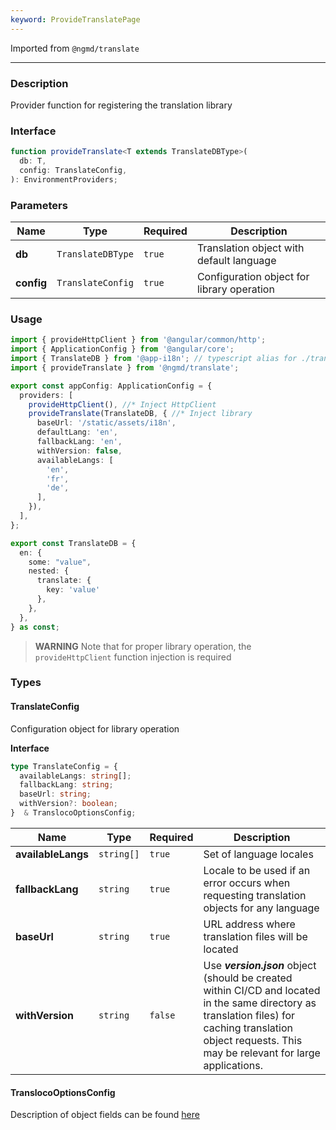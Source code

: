 ```yaml
---
keyword: ProvideTranslatePage
---
```


Imported from `@ngmd/translate`

---

### Description

Provider function for registering the translation library

### Interface

```ts
function provideTranslate<T extends TranslateDBType>(
  db: T,
  config: TranslateConfig,
): EnvironmentProviders;
```

### Parameters

| Name | Type | Required | Description |
|------|------|---------|-------------|
| **db** | `TranslateDBType` | `true` | Translation object with default language |
| **config** | `TranslateConfig` | `true` | Configuration object for library operation |

### Usage

```ts name="app.config.ts" group="use-provider"
import { provideHttpClient } from '@angular/common/http';
import { ApplicationConfig } from '@angular/core';
import { TranslateDB } from '@app-i18n'; // typescript alias for ./translate/index.ts
import { provideTranslate } from '@ngmd/translate';

export const appConfig: ApplicationConfig = {
  providers: [
    provideHttpClient(), //* Inject HttpClient
    provideTranslate(TranslateDB, { //* Inject library
      baseUrl: '/static/assets/i18n',
      defaultLang: 'en',
      fallbackLang: 'en',
      withVersion: false,
      availableLangs: [
        'en',
        'fr',
        'de',
      ],
    }),
  ],
};
```

```ts name="./translate/index.ts" group="use-provider"
export const TranslateDB = {
  en: {
    some: "value",
    nested: {
      translate: {
        key: 'value'
      },
    },
  },
} as const; 
```

> **WARNING**
> Note that for proper library operation, the `provideHttpClient` function injection is required


### Types

#### TranslateConfig

Configuration object for library operation

**Interface**

```ts
type TranslateConfig = {
  availableLangs: string[];
  fallbackLang: string;
  baseUrl: string;
  withVersion?: boolean;
}  & TranslocoOptionsConfig;
```

| Name | Type | Required | Description |
|------|------|---------|-------------|
| **availableLangs** | `string[]` | `true` | Set of language locales |
| **fallbackLang** | `string` | `true` | Locale to be used if an error occurs when requesting translation objects for any language |
| **baseUrl** | `string` | `true` | URL address where translation files will be located |
| **withVersion** | `string` | `false` | Use ***version.json*** object (should be created within CI/CD and located in the same directory as translation files) for caching translation object requests. This may be relevant for large applications. |


#### TranslocoOptionsConfig

Description of object fields can be found [here](https://jsverse.gitbook.io/transloco/getting-started/config-options#fallbacklang)
